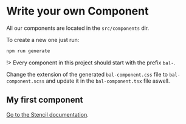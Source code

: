 # Write your own Component

All our components are located in the `src/components` dir.

To create a new one just run:

```bash
npm run generate
```

!> Every component in this project should start with the prefix `bal-`.

Change the extension of the generated `bal-component.css` file to `bal-component.scss` and update it in the `bal-component.tsx` file aswell.

## My first component

[Go to the Stencil documentation](https://stenciljs.com/docs/my-first-component).
